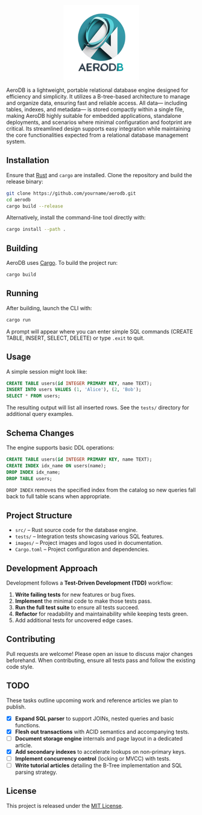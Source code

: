 <p align="center">
<img src="images/logo.png" width="200px" height="200px" alt="AeroDB">
</p>

AeroDB is a lightweight, portable relational database engine designed for efficiency and simplicity. It utilizes a B-tree-based architecture to manage and organize data, ensuring fast and reliable access. All data— including tables, indexes, and metadata— is stored compactly within a single file, making AeroDB highly suitable for embedded applications, standalone deployments, and scenarios where minimal configuration and footprint are critical. Its streamlined design supports easy integration while maintaining the core functionalities expected from a relational database management system.

## Installation

Ensure that [Rust](https://www.rust-lang.org/) and `cargo` are installed. Clone the repository and build the release binary:

```bash
git clone https://github.com/yourname/aerodb.git
cd aerodb
cargo build --release
```

Alternatively, install the command-line tool directly with:

```bash
cargo install --path .
```

## Building

AeroDB uses [Cargo](https://doc.rust-lang.org/cargo/). To build the project run:

```bash
cargo build
```

## Running

After building, launch the CLI with:

```bash
cargo run
```

A prompt will appear where you can enter simple SQL commands (CREATE TABLE, INSERT, SELECT, DELETE) or type `.exit` to quit.

## Usage

A simple session might look like:

```sql
CREATE TABLE users(id INTEGER PRIMARY KEY, name TEXT);
INSERT INTO users VALUES (1, 'Alice'), (2, 'Bob');
SELECT * FROM users;
```

The resulting output will list all inserted rows. See the `tests/` directory for additional query examples.

## Schema Changes

The engine supports basic DDL operations:

```sql
CREATE TABLE users(id INTEGER PRIMARY KEY, name TEXT);
CREATE INDEX idx_name ON users(name);
DROP INDEX idx_name;
DROP TABLE users;
```

`DROP INDEX` removes the specified index from the catalog so new queries fall back to full table scans when appropriate.

## Project Structure

- `src/` – Rust source code for the database engine.
- `tests/` – Integration tests showcasing various SQL features.
- `images/` – Project images and logos used in documentation.
- `Cargo.toml` – Project configuration and dependencies.

## Development Approach

Development follows a **Test-Driven Development (TDD)** workflow:

1. **Write failing tests** for new features or bug fixes.
2. **Implement** the minimal code to make those tests pass.
3. **Run the full test suite** to ensure all tests succeed.
4. **Refactor** for readability and maintainability while keeping tests green.
5. Add additional tests for uncovered edge cases.

## Contributing

Pull requests are welcome! Please open an issue to discuss major changes beforehand. When contributing, ensure all tests pass and follow the existing code style.

## TODO

These tasks outline upcoming work and reference articles we plan to publish.

- [x] **Expand SQL parser** to support JOINs, nested queries and basic functions.
- [x] **Flesh out transactions** with ACID semantics and accompanying tests.
- [ ] **Document storage engine** internals and page layout in a dedicated article.
- [x] **Add secondary indexes** to accelerate lookups on non-primary keys.
- [ ] **Implement concurrency control** (locking or MVCC) with tests.
- [ ] **Write tutorial articles** detailing the B-Tree implementation and SQL parsing strategy.

## License

This project is released under the [MIT License](LICENSE).
